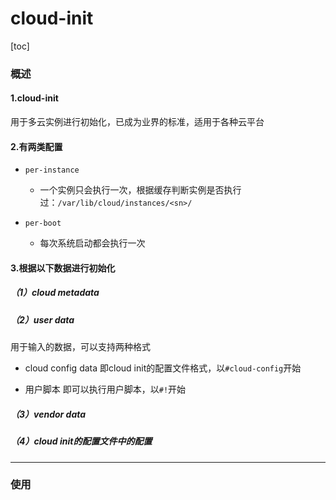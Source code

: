 # cloud-init

[toc]

### 概述

#### 1.cloud-init
用于多云实例进行初始化，已成为业界的标准，适用于各种云平台

#### 2.有两类配置
* `per-instance`
  * 一个实例只会执行一次，根据缓存判断实例是否执行过：`/var/lib/cloud/instances/<sn>/`

* `per-boot`
  * 每次系统启动都会执行一次

#### 3.根据以下数据进行初始化

##### （1）cloud metadata

##### （2）user data
用于输入的数据，可以支持两种格式

* cloud config data
即cloud init的配置文件格式，以`#cloud-config`开始

* 用户脚本
即可以执行用户脚本，以`#!`开始

##### （3）vendor data

##### （4）cloud init的配置文件中的配置

***

### 使用
